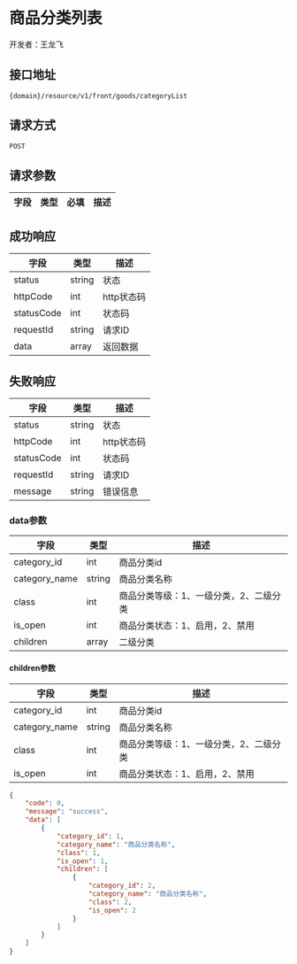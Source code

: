 # 商品分类列表

开发者：王龙飞

## 接口地址
`{domain}/resource/v1/front/goods/categoryList`

## 请求方式
`POST`

## 请求参数
| 字段 | 类型 | 必填  | 描述 |
| - | - | - | - |

## 成功响应
| 字段       | 类型    | 描述        |
| ---------- | ------- | ----------- |
| status    | string  | 状态    |
| httpCode     | int  | http状态码    |
| statusCode | int  | 状态码 |
| requestId | string  | 请求ID |
| data  | array  | 返回数据      |

## 失败响应
| 字段       | 类型    | 描述        |
| ---------- | ------- | ----------- |
| status    | string  | 状态    |
| httpCode     | int  | http状态码    |
| statusCode | int  | 状态码 |
| requestId | string  | 请求ID |
| message  | string  | 错误信息      |

### data参数
| 字段 | 类型 | 描述 |
| - | - | - |
| category_id | int | 商品分类id |
| category_name | string | 商品分类名称 |
| class | int | 商品分类等级：1、一级分类，2、二级分类 |
| is_open | int | 商品分类状态：1、启用，2、禁用 |
| children | array | 二级分类 |

#### children参数
| 字段 | 类型 | 描述 |
| - | - | - |
| category_id | int | 商品分类id |
| category_name | string | 商品分类名称 |
| class | int | 商品分类等级：1、一级分类，2、二级分类 |
| is_open | int | 商品分类状态：1、启用，2、禁用 |

```json
{
    "code": 0,
    "message": "success",
    "data": [
        {
            "category_id": 1,
            "category_name": "商品分类名称",
            "class": 1,
            "is_open": 1,
            "children": [
                {
                    "category_id": 2,
                    "category_name": "商品分类名称",
                    "class": 2,
                    "is_open": 2
                }
            ]
        }
    ]
}
```
